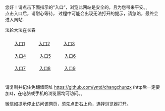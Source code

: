 您好！请点击下面指示的“入口”，浏览此网站是安全的，且为您带来平安。。 <br/>
点击入口后，请耐心等待， 过程中可能会出现无法打开的提示，请忽略，最终会进入网站. </br>

法轮大法在长春<br/>
<div style="padding:10px"><a style="margin:20px" target="_blank" href="https://d22hm71gu8x1wv.cloudfront.net/2Qpsp?fofxoyh" id="ccLink1" rel="nofollow">入口1</a> <a target="_blank" style="margin:20px" href="https://d2yx0bmtwifg0o.cloudfront.net/2Qpsp?fkzpsevf" id="ccLink2" rel="nofollow">入口2</a> <a style="margin:20px" target="_blank" href="https://d3e62ewnmj4sn.cloudfront.net/2Qpsp?klnyma" id="ccLink3" rel="nofollow">入口3</a></div>

<div style="padding:10px" ><a style="margin:20px" target="_blank" href="https://d22hm71gu8x1wv.cloudfront.net/2Qpsp?fofxoyh" id="ccLink4" rel="nofollow">入口4</a> <a style="margin:20px" href="https://d2yx0bmtwifg0o.cloudfront.net/2Qpsp?fkzpsevf" target="_blank" id="ccLink5" rel="nofollow">入口5</a> <a style="margin:20px" href="https://d3e62ewnmj4sn.cloudfront.net/2Qpsp?klnyma" target="_blank" id="ccLink6" rel="nofollow">入口6</a></div>

<div style="padding:10px"><a style="margin:20px" target="_blank" href="https://d22hm71gu8x1wv.cloudfront.net/2Qpsp?fofxoyh" id="ccLink7" rel="nofollow">入口7</a> <a style="margin:20px" href="https://d2yx0bmtwifg0o.cloudfront.net/2Qpsp?fkzpsevf" target="_blank" id="ccLink8" rel="nofollow">入口8</a> <a style="margin:20px" target="_blank" href="https://d3e62ewnmj4sn.cloudfront.net/2Qpsp?klnyma" id="ccLink9" rel="nofollow">入口9</a></div>

<br/>



请复制并记住免翻墙网址 https://github.com/yntd/changchunzx (http后一定要加s)，在电脑或手机的浏览器均可访问。。<br/>

微信如提示停止访问该网页，须先点击右上角，选择浏览器打开。
